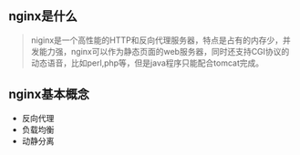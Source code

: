 ## nginx是什么

> niginx是一个高性能的HTTP和反向代理服务器，特点是占有的内存少，并发能力强，nginx可以作为静态页面的web服务器，同时还支持CGI协议的动态语音，比如perl,php等，但是java程序只能配合tomcat完成。





## nginx基本概念

- 反向代理
- 负载均衡
- 动静分离
